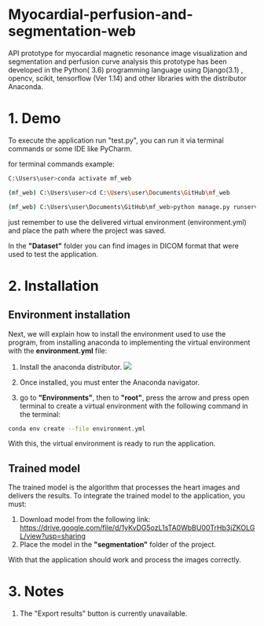 
# Myocardial-perfusion-and-segmentation-web

API prototype for myocardial magnetic resonance image visualization and segmentation and perfusion curve analysis this prototype has been developed in the Python( 3.6) programming language using Django(3.1) , opencv, scikit, tensorflow (Ver 1.14) and other libraries with the distributor Anaconda. 

# 1. Demo 

To execute the application run "test.py", you can run it via terminal commands or some IDE like PyCharm.

for terminal commands example:

```bash
C:\Users\user>conda activate mf_web

(mf_web) C:\Users\user>cd C:\Users\user\Documents\GitHub\mf_web

(mf_web) C:\Users\user\Documents\GitHub\mf_web>python manage.py runserver
```
just remember to use the delivered virtual environment (environment.yml) and place the path where the project was saved.

In the **"Dataset"** folder you can find images in DICOM format that were used to test the application.


# 2. Installation

## Environment installation

Next, we will explain how to install the environment used to use the program, from installing anaconda to implementing the virtual environment with the **environment.yml** file:

1.	Install the anaconda distributor.
[![](https://assets-cdn.anaconda.com/assets/company/anaconda-logo.png?mtime=20200723150109&focal=none)](https://www.anaconda.com/products/individual#Downloads)

2.	Once installed, you must enter the Anaconda navigator.

3.	go to **"Environments"**, then to **"root"**, press the arrow and press open terminal to create a virtual environment with the following command in the terminal:

```bash
conda env create --file environment.yml
```
With this, the virtual environment is ready to run the application.

## Trained model

The trained model is the algorithm that processes the heart images and delivers the results. To integrate the trained model to the application, you must:

1.	Download model from the following link: https://drive.google.com/file/d/1yKvDG5ozL1sTA0WbBU00TrHb3jZKOLGL/view?usp=sharing
2.	Place the model in the **"segmentation"** folder of the project.

With that the application should work and process the images correctly.

# 3. Notes

1. The "Export results" button is currently unavailable.
